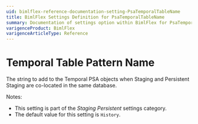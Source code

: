 ```yaml
---
uid: bimlflex-reference-documentation-setting-PsaTemporalTableName
title: BimlFlex Settings Definition for PsaTemporalTableName
summary: Documentation of settings option within BimlFlex for PsaTemporalTableName
varigenceProduct: BimlFlex
varigenceArticleType: Reference
---
```


# Temporal Table Pattern Name

The string to add to the Temporal PSA objects when Staging and Persistent Staging are co-located in the same database.

Notes:

* This setting is part of the *Staging Persistent* settings category.
* The default value for this setting is `History`.
